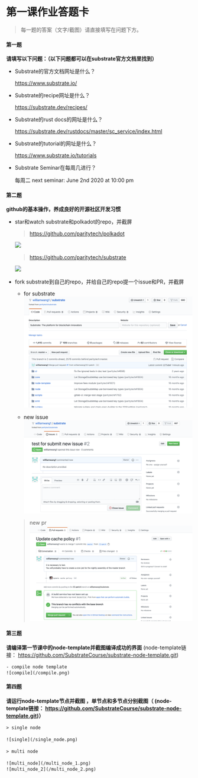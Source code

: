# 第一课作业答题卡

> 每一题的答案（文字/截图）请直接填写在问题下方。

#### 第一题

**请填写以下问题：（以下问题都可以在substrate官方文档里找到）**

- Substrate的官方文档网址是什么？

  https://www.substrate.io/

- Substrate的recipe网址是什么？

  https://substrate.dev/recipes/

- Substrate的rust docs的网址是什么？

  https://substrate.dev/rustdocs/master/sc_service/index.html

- Substrate的tutorial的网址是什么？

  https://www.substrate.io/tutorials

- Substrate Seminar在每周几进行？

  每周二
  next seminar:
  June 2nd 2020 at 10:00 pm



#### 第二题

**github的基本操作，养成良好的开源社区开发习惯**

- star和watch substrate和polkadot的repo，并截屏
  > https://github.com/paritytech/polkadot
  <img src = "https://github.com/williamwang1/team1/blob/master/lesson1/polkadot_star_watch.png">

  > https://github.com/paritytech/substrate
  <img src = "https://github.com/williamwang1/team1/blob/master/lesson1/substrate_star_watch.png">

- fork substrate到自己的repo，并给自己的repo提一个issue和PR，并截屏

    - for substrate
    ![fork_substrate](./fork_substrate.png)

    - new issue
    ![new_issue](./new_issue.png)

    > new pr
    ![pull_request](./pull_request.png)



#### 第三题

**请编译第一节课中的node-template并截图编译成功的界面** (node-template链接： https://github.com/SubstrateCourse/substrate-node-template.git)

    - compile node template
    ![compile](/compile.png)

#### 第四题

**请运行node-template节点并截图 ，单节点和多节点分别截图（ (node-template链接： https://github.com/SubstrateCourse/substrate-node-template.git)）**

    > single node

    ![single](/single_node.png)

    > multi node

    ![multi_node](/multi_node_1.png)
    ![multi_node_2](/multi_node_2.png)